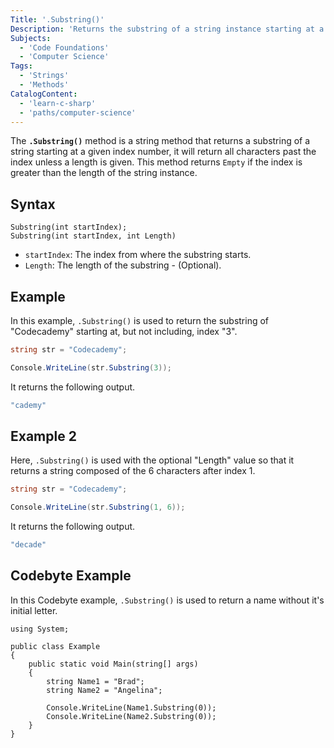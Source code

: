 ```yaml
---
Title: '.Substring()'
Description: 'Returns the substring of a string instance starting at a given index'
Subjects:
  - 'Code Foundations'
  - 'Computer Science'
Tags:
  - 'Strings'
  - 'Methods'
CatalogContent:
  - 'learn-c-sharp'
  - 'paths/computer-science'
---
```


The **`.Substring()`** method is a string method that returns a substring of a string starting at a given index number, it will return all characters past the index unless a length is given. This method returns `Empty` if the index is greater than the length of the string instance.

## Syntax

```pseudo
Substring(int startIndex);
Substring(int startIndex, int Length)
```

- `startIndex`: The index from where the substring starts.
- `Length`: The length of the substring - (Optional).

## Example

In this example, `.Substring()` is used to return the substring of "Codecademy" starting at, but not including, index "3".

```cs
string str = "Codecademy";

Console.WriteLine(str.Substring(3));
```

It returns the following output.

```cs
"cademy"
```

## Example 2

Here, `.Substring()` is used with the optional "Length" value so that it returns a string composed of the 6 characters after index 1.

```cs
string str = "Codecademy";

Console.WriteLine(str.Substring(1, 6));
```

It returns the following output.
```cs
"decade"
```

## Codebyte Example

In this Codebyte example, `.Substring()` is used to return a name without it's initial letter.

```codebyte/csharp
using System;

public class Example
{
    public static void Main(string[] args)
    {
        string Name1 = "Brad";
        string Name2 = "Angelina";

        Console.WriteLine(Name1.Substring(0));
        Console.WriteLine(Name2.Substring(0));
    }
}
```